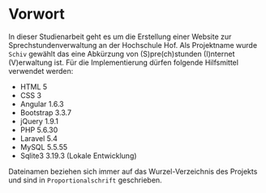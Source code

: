 # Vorwort

In dieser Studienarbeit geht es um die Erstellung einer Website zur
Sprechstundenverwaltung an der Hochschule Hof. Als Projektname wurde `Schiv`
gewählt das eine Abkürzung von (S)pre(ch)stunden (I)nternet (V)erwaltung ist.
Für die Implementierung dürfen folgende Hilfsmittel verwendet werden:

- HTML 5
- CSS 3
- Angular 1.6.3
- Bootstrap 3.3.7
- jQuery 1.9.1
- PHP 5.6.30
- Laravel 5.4
- MySQL 5.5.55
- Sqlite3 3.19.3 (Lokale Entwicklung)

Dateinamen beziehen sich immer auf das Wurzel-Verzeichnis des Projekts und sind
in `Proportionalschrift` geschrieben.
